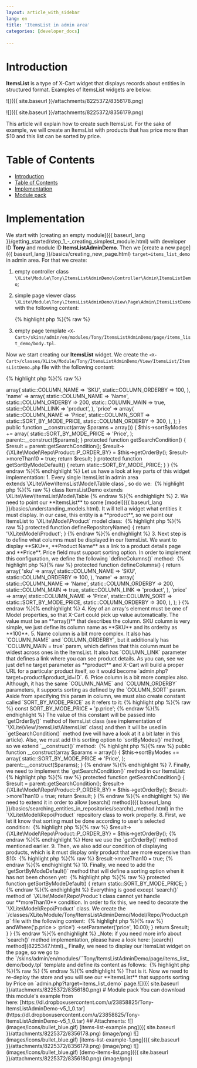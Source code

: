 ```yaml
---
layout: article_with_sidebar
lang: en
title: 'ItemsList in admin area'
categories: [developer_docs]

---
```




# Introduction

**ItemsList** is a type of X-Cart widget that displays records about entities in structured format. Examples of ItemsList widgets are below:

![]({{ site.baseurl }}/attachments/8225372/8356178.png)

![]({{ site.baseurl }}/attachments/8225372/8356179.png)

This article will explain how to create such ItemsList. For the sake of example, we will create an ItemsList with products that has price more than $10 and this list can be sorted by price.

# Table of Contents

*   [Introduction](#introduction)
*   [Table of Contents](#table-of-contents)
*   [Implementation](#implementation)
*   [Module pack](#module-pack)

# Implementation

We start with [creating an empty module]({{ baseurl_lang }}/getting_started/step_1_-_creating_simplest_module.html) with developer ID **Tony** and module ID **ItemsListAdminDemo**. Then we [create a new page]({{ baseurl_lang }}/basics/creating_new_page.html) `target=items_list_demo` in admin area. For that we create:

1.  empty controller class `\XLite\Module\Tony\ItemsListAdminDemo\Controller\Admin\ItemsListDemo`;
2.  simple page viewer class `\XLite\Module\Tony\ItemsListAdminDemo\View\Page\Admin\ItemsListDemo` with the following content: 

    {% highlight php %}{% raw %}
    <?php
    // vim: set ts=4 sw=4 sts=4 et:

    namespace XLite\Module\Tony\ItemsListAdminDemo\View\Page\Admin;

    /**
     * Items list demo page view
     *
     * @ListChild (list="admin.center", zone="admin")
     */
    class ItemsListDemo extends \XLite\View\AView
    {
        /**
         * Return list of allowed targets
         *
         * @return array
         */
        public static function getAllowedTargets()
        {
            return array_merge(parent::getAllowedTargets(), array('items_list_demo'));
        }

        /**
         * Return widget default template
         *
         * @return string
         */
        protected function getDefaultTemplate()
        {
            return 'modules/Tony/ItemsListAdminDemo/page/items_list_demo/body.tpl';
        }
    }
    {% endraw %}{% endhighlight %}
3.  empty page template `<X-Cart>/skins/admin/en/modules/Tony/ItemsListAdminDemo/page/items_list_demo/body.tpl`.

Now we start creating our **ItemsList** widget. We create the `<X-Cart>/classes/XLite/Module/Tony/ItemsListAdminDemo/View/ItemsList/ItemsListDemo.php` file with the following content: 

{% highlight php %}{% raw %}
<?php

namespace XLite\Module\Tony\ItemsListAdminDemo\View\ItemsList;

class ItemsListDemo extends \XLite\View\ItemsList\Model\Table
{
    const SORT_BY_MODE_PRICE = 'p.price';

    protected function defineRepositoryName()
    {
        return '\XLite\Model\Product';
    }

    protected function defineColumns()
    {
        return array(
            'sku' => array(
                static::COLUMN_NAME     => 'SKU',
                static::COLUMN_ORDERBY  => 100,
            ),
            'name' => array(
                static::COLUMN_NAME     => 'Name',
                static::COLUMN_ORDERBY  => 200,
                static::COLUMN_MAIN     => true,
                static::COLUMN_LINK     => 'product',
            ),
            'price' => array(
                static::COLUMN_NAME     => 'Price',
                static::COLUMN_SORT     => static::SORT_BY_MODE_PRICE,
                static::COLUMN_ORDERBY  => 300,
            ),
        );
    }

    public function __construct(array $params = array())
    {
        $this->sortByModes += array(
            static::SORT_BY_MODE_PRICE  => 'Price',
        );

        parent::__construct($params);
    }

    protected function getSearchCondition()
    {
        $result = parent::getSearchCondition();

        $result->{\XLite\Model\Repo\Product::P_ORDER_BY} = $this->getOrderBy();
        $result->moreThan10 = true;

        return $result;
    }

    protected function getSortByModeDefault()
    {
        return static::SORT_BY_MODE_PRICE;
    }
}
{% endraw %}{% endhighlight %}

Let us have a look at key parts of this widget implementation:

1.  Every single ItemsList in admin area extends`\XLite\View\ItemsList\Model\Table class`, so do we: 

    {% highlight php %}{% raw %}
    class ItemsListDemo extends \XLite\View\ItemsList\Model\Table
    {% endraw %}{% endhighlight %}
2.  We need to point our **ItemsList** to some [model]({{ baseurl_lang }}/basics/understanding_models.html). It will tell a widget what entities it must display. In our case, this entity is a **product**, so we point our ItemsList to `\XLite\Model\Product` model class: 

    {% highlight php %}{% raw %}
        protected function defineRepositoryName()
        {
            return '\XLite\Model\Product';
        }
    {% endraw %}{% endhighlight %}
3.  Next step is to define what columns must be displayed in our ItemsList. We want to display **SKU**, **Product Name** as a link to a product details page and **Price**. Price field must support sorting option. In order to implement this configuration, we define the following `defineColumns()` method: 

    {% highlight php %}{% raw %}
        protected function defineColumns()
        {
            return array(
                'sku' => array(
                    static::COLUMN_NAME     => 'SKU',
                    static::COLUMN_ORDERBY  => 100,
                ),
                'name' => array(
                    static::COLUMN_NAME     => 'Name',
                    static::COLUMN_ORDERBY  => 200,
                    static::COLUMN_MAIN     => true,
                    static::COLUMN_LINK     => 'product',
                ),
                'price' => array(
                    static::COLUMN_NAME     => 'Price',
                    static::COLUMN_SORT     => static::SORT_BY_MODE_PRICE,
                    static::COLUMN_ORDERBY  => 300,
                ),
            );
        }
    {% endraw %}{% endhighlight %}
4.  Key of an array's element must be one of Model properties, so that X-Cart could pick up value automatically. The value must be an **array()** that describes the column. SKU column is very simple, we just define its column name as **SKU** and its orderby as **100**.
5.  Name column is a bit more complex. It also has `COLUMN_NAME` and `COLUMN_ORDERBY`, but it additionally has `COLUMN_MAIN = true` param, which defines that this column must be widest across ones in the ItemsList. It also has `COLUMN_LINK` parameter that defines a link where you can see product details. As you can, see we just define target parameter as **product** and X-Cart will build a proper URL for a particular product itself, so it would become `admin.php?target=product&product_id=ID`.
6.  Price column is a bit more complex also. Although, it has the same `COLUMN_NAME` and `COLUMN_ORDERBY` parameters, it supports sorting as defined by the `COLUMN_SORT` param. Aside from specifying this param in column, we must also create constant called `SORT_BY_MODE_PRICE` as it refers to it:

    {% highlight php %}{% raw %}
    const SORT_BY_MODE_PRICE = 'p.price';
    {% endraw %}{% endhighlight %}

    The value of this constant will be passed into `getOrderBy()` method of ItemsList class (see implementation of `\XLite\View\ItemsList\AItemsList` class) and then it will be used in `getSearchCondition()` method (we will have a look at it a bit later in this article).  
    Also, we must add this sorting option to `sortByModes()` method, so we extend `__construct()` method: 

    {% highlight php %}{% raw %}
        public function __construct(array $params = array())
        {
            $this->sortByModes += array(
                static::SORT_BY_MODE_PRICE  => 'Price',
            );
            parent::__construct($params);
        }
    {% endraw %}{% endhighlight %}
7.  Finally, we need to implement the `getSearchCondition()` method in our ItemsList: 

    {% highlight php %}{% raw %}
        protected function getSearchCondition()
        {
            $result = parent::getSearchCondition();

            $result->{\XLite\Model\Repo\Product::P_ORDER_BY} = $this->getOrderBy();
            $result->moreThan10 = true;

            return $result;
        }
    {% endraw %}{% endhighlight %}

    We need to extend it in order to allow [search() method]({{ baseurl_lang }}/basics/searching_entities_in_repositories/search()_method.html) in the `\XLite\Model\Repo\Product` repository class to work properly.

8.  First, we let it know that sorting must be done according to user's selected condition: 

    {% highlight php %}{% raw %}
    $result->{\XLite\Model\Repo\Product::P_ORDER_BY} = $this->getOrderBy();
    {% endraw %}{% endhighlight %}

    Here we use the `getOrderBy()` method mentioned earlier.

9.  Then, we also add our condition of displaying products, which is it must display only product that are more expensive than $10: 

    {% highlight php %}{% raw %}
    $result->moreThan10 = true;
    {% endraw %}{% endhighlight %}
10.  Finally, we need to add the `getSortByModeDefault()` method that will define a sorting option when it has not been chosen yet: 

    {% highlight php %}{% raw %}
        protected function getSortByModeDefault()
        {
            return static::SORT_BY_MODE_PRICE;
        }
    {% endraw %}{% endhighlight %}

Everything is good except `search()` method of `\XLite\Model\Repo\Produc`t class cannot yet handle our **moreThan10** condition. In order to fix this, we need to decorate the `\XLite\Model\Repo\Product` class. We create the `<X-Cart>/classes/XLite/Module/Tony/ItemsListAdminDemo/Model/Repo/Product.php` file with the following content: 

{% highlight php %}{% raw %}
<?php
// vim: set ts=4 sw=4 sts=4 et:

namespace XLite\Module\Tony\ItemsListAdminDemo\Model\Repo;

/**
 * The "product" model repository
 */
abstract class Product extends \XLite\Model\Repo\Product implements \XLite\Base\IDecorator
{
    const P_MORE_THAN_10 = 'moreThan10';

    protected function getHandlingSearchParams()
    {
        $params = parent::getHandlingSearchParams();

        $params[] = self::P_MORE_THAN_10;

        return $params;
    }

    protected function prepareCndMoreThan10(\Doctrine\ORM\QueryBuilder $queryBuilder, $value)
    {
        $result = $queryBuilder;

        if ($value) {
            $result
                ->andWhere('p.price > :price')
                ->setParameter('price', 10.00);
        }

        return $result;
    }
}
{% endraw %}{% endhighlight %}

_Note: if you need more info about `search()` method implementation, please have a look here: [search() method](8225347.html)._

Finally, we need to display our ItemsList widget on the page, so we go to the `<X-Cart>/skins/admin/en/modules/``Tony/ItemsListAdminDemo/page/items_list_demo/body.tpl` template and define its content as follows: 

{% highlight php %}{% raw %}
<widget class="XLite\Module\Tony\ItemsListAdminDemo\View\ItemsList\ItemsListDemo" />
{% endraw %}{% endhighlight %}

That is it. Now we need to re-deploy the store and you will see our **ItemsList** that supports sorting by Price on `admin.php?target=items_list_demo` page.![]({{ site.baseurl }}/attachments/8225372/8356180.png)

# Module pack

You can download this module's example from here: [https://dl.dropboxusercontent.com/u/23858825/Tony-ItemsListAdminDemo-v5_1_0.tar](https://dl.dropboxusercontent.com/u/23858825/Tony-ItemsListAdminDemo-v5_1_0.tar)

## Attachments:

![](images/icons/bullet_blue.gif) [items-list-example.png]({{ site.baseurl }}/attachments/8225372/8356178.png) (image/png)  
![](images/icons/bullet_blue.gif) [items-list-example-1.png]({{ site.baseurl }}/attachments/8225372/8356179.png) (image/png)  
![](images/icons/bullet_blue.gif) [demo-items-list.png]({{ site.baseurl }}/attachments/8225372/8356180.png) (image/png)